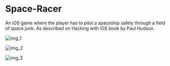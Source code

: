 # Space-Racer
An iOS game where the player has to pilot a spaceship safely through a field of space junk. As described on Hacking with iOS book by Paul Hudson.

![img_1](https://user-images.githubusercontent.com/12696030/70380560-da0dd980-1945-11ea-8d1f-91aeee7f7f94.PNG)

![img_2](https://user-images.githubusercontent.com/12696030/70380561-da0dd980-1945-11ea-9d14-c431a2c805cc.PNG)

![img_3](https://user-images.githubusercontent.com/12696030/70380562-daa67000-1945-11ea-973a-0178bf749727.PNG)
